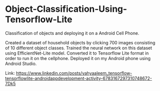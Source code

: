 # Object-Classification-Using-Tensorflow-Lite
Classification of objects and deploying it on a Android Cell Phone.

Created a dataset of household objects by clicking 700 images consisting of 10 different object classes.
Trained the neural network on this dataset using EfficientNet-Lite model.
Converted it to Tensorflow Lite format in order to run it on the cellphone.
Deployed it on my Android phone using Android Studio.


Link: https://www.linkedin.com/posts/yahyaaleem_tensorflow-tensorflowlite-androidappdevelopment-activity-6783167297310748672-7Dk5
